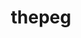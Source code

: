 ---
title: "thepeg"
layout: cache
categories: [package, develop]
meta: {"compilers": ["gcc@11.4.0"], "num_specs": 11, "num_specs_by_stack": {"hep": 11, "root": 11}, "oss": ["ubuntu22.04"], "platforms": ["linux"], "stacks": ["hep", "root"], "targets": ["x86_64_v3"], "versions": ["2.3.0"]}
spec_details: [{"compiler": "gcc@11.4.0", "hash": "6km5kq6jkrgudnf3d2dn6rn4phmcoglv", "os": "ubuntu22.04", "platform": "linux", "size": "-", "stacks": ["hep", "root"], "target": "x86_64_v3", "variants": ["build_system=autotools", "hepmc=3", "libs:=shared", "~rivet"], "versions": ["2.3.0"]}, {"compiler": "gcc@11.4.0", "hash": "6oww2ssxik3ljbyoclner2c54kudgjrn", "os": "ubuntu22.04", "platform": "linux", "size": "-", "stacks": ["hep", "root"], "target": "x86_64_v3", "variants": ["build_system=autotools", "hepmc=3", "libs:=shared", "~rivet"], "versions": ["2.3.0"]}, {"compiler": "gcc@11.4.0", "hash": "cgxnhpma3cfd5knepywohjib7pgqaogu", "os": "ubuntu22.04", "platform": "linux", "size": "-", "stacks": ["hep", "root"], "target": "x86_64_v3", "variants": ["build_system=autotools", "hepmc=3", "libs:=shared", "~rivet"], "versions": ["2.3.0"]}, {"compiler": "gcc@11.4.0", "hash": "dyce7rhldvgvrdu3nmukzwiqm26ea3kr", "os": "ubuntu22.04", "platform": "linux", "size": "-", "stacks": ["hep", "root"], "target": "x86_64_v3", "variants": ["build_system=autotools", "hepmc=3", "libs:=shared", "~rivet"], "versions": ["2.3.0"]}, {"compiler": "gcc@11.4.0", "hash": "ev5s35xagj6tuee45yv6jzdtw5r2wg4f", "os": "ubuntu22.04", "platform": "linux", "size": "-", "stacks": ["hep", "root"], "target": "x86_64_v3", "variants": ["build_system=autotools", "hepmc=3", "libs:=shared", "~rivet"], "versions": ["2.3.0"]}, {"compiler": "gcc@11.4.0", "hash": "n2t3whrqqfk5vppzerehkmz3rpdajxwp", "os": "ubuntu22.04", "platform": "linux", "size": "-", "stacks": ["hep", "root"], "target": "x86_64_v3", "variants": ["build_system=autotools", "hepmc=3", "libs:=shared", "~rivet"], "versions": ["2.3.0"]}, {"compiler": "gcc@11.4.0", "hash": "rbiq7ug7ag3dhn2klxhxxwkdxbjn374t", "os": "ubuntu22.04", "platform": "linux", "size": "-", "stacks": ["hep", "root"], "target": "x86_64_v3", "variants": ["build_system=autotools", "hepmc=3", "libs:=shared", "~rivet"], "versions": ["2.3.0"]}, {"compiler": "gcc@11.4.0", "hash": "rc6n3fbqxl5y5zs2mrzmnn7y5b5yysb6", "os": "ubuntu22.04", "platform": "linux", "size": "-", "stacks": ["hep", "root"], "target": "x86_64_v3", "variants": ["build_system=autotools", "hepmc=3", "libs:=shared", "~rivet"], "versions": ["2.3.0"]}, {"compiler": "gcc@11.4.0", "hash": "tuy2ifszicz7wlfi4dxtphi7t3li6yfo", "os": "ubuntu22.04", "platform": "linux", "size": "-", "stacks": ["hep", "root"], "target": "x86_64_v3", "variants": ["build_system=autotools", "hepmc=3", "libs:=shared", "~rivet"], "versions": ["2.3.0"]}, {"compiler": "gcc@11.4.0", "hash": "weyke7dpy6h33a2z3wouduwcpsslrw2x", "os": "ubuntu22.04", "platform": "linux", "size": "-", "stacks": ["hep", "root"], "target": "x86_64_v3", "variants": ["build_system=autotools", "hepmc=3", "libs:=shared", "~rivet"], "versions": ["2.3.0"]}, {"compiler": "gcc@11.4.0", "hash": "z6mvfc42imzloumk2wk3xm7y2ggj6ks4", "os": "ubuntu22.04", "platform": "linux", "size": "-", "stacks": ["hep", "root"], "target": "x86_64_v3", "variants": ["build_system=autotools", "hepmc=3", "libs:=shared", "~rivet"], "versions": ["2.3.0"]}]
---